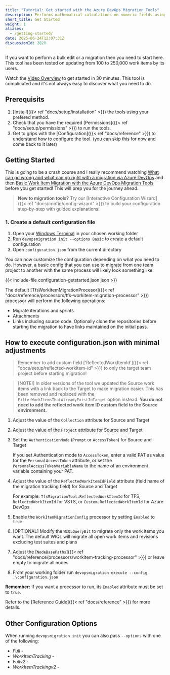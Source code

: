 ```yaml
---
title: "Tutorial: Get started with the Azure DevOps Migration Tools"
description: Performs mathematical calculations on numeric fields using NCalc expressions during migration.
short_title: Get Started
weight: 1
aliases:
  - /getting-started/
date: 2025-06-24T12:07:31Z
discussionId: 2828
---
```


If you want to perform a bulk edit or a migration then you need to start here. This tool has been tested on updating from 100 to 250,000 work items by its users.

Watch the [Video Overview](https://youtu.be/RCJsST0xBCE) to get started in 30 minutes. This tool is complicated and it's not always easy to discover what you need to do.

## Prerequisits

1. [Install]({{< ref "docs/setup/installation" >}}) the tools using your prefered method.
2. Check that you have the required [Permissions]({{< ref "docs/setup/permissions" >}}) to run the tools.
3. Get to grips with the [Configuration]({{< ref "docs/reference" >}}) to understand how to configure the tool. (you can skip this for now and come back to it later)

## Getting Started

This is going to be a crash course and I really recommend watching [What can go wrong and what can go right with a migration via Azure DevOps](https://youtu.be/3jYFD-6_kZk?si=xxvBoljBWjGAOVuv) and then [Basic Work Item Migration with the Azure DevOps Migration Tools](https://youtu.be/Qt1Ywu_KLrc?si=uEXjLS2pwe244ugV) before you get started! This will prep you for the journey ahead.

> **New to migration tools?** Try our [Interactive Configuration Wizard]({{< ref "docs/config/config-wizard" >}}) to build your configuration step-by-step with guided explanations!

### 1. Create a default configuration file

1. Open your [Windows Terminal](https://learn.microsoft.com/en-us/windows/terminal/) in your chosen working folder
2. Run `devopsmigration init --options Basic` to create a default configuration
3. Open `configuration.json` from the current directory

You can now customize the configuration depending on what you need to do. However, a basic config that you can use to migrate from one team project to another with the same process will likely look something like:

{{< include-file configuration-getstarted.json json >}}

The default [TfsWorkItemMigrationProcesor]({{< ref "docs/reference/processors/tfs-workitem-migration-processor" >}}) processor will perform the following operations:

- Migrate iterations and sprints
- Attachments
- Links including source code. Optionally clone the repositories before starting the migration to have links maintained on the initial pass.

## How to execute configuration.json with minimal adjustments

> Remember to add custom field ['ReflectedWorkItemId']({{< ref "docs/setup/reflected-workitem-id" >}}) to only the target team project before starting migration!

> [NOTE!]
> In older versions of the tool we updated the Source work items with a link back to the Target to make migration easier. This has been removed and replaced with the `FilterWorkItemsThatAlreadyExistInTarget` option instead. **You do not need to add the reflected work item ID custom field to the Source environment.**

1. Adjust the value of the `Collection` attribute for Source and Target
2. Adjust the value of the `Project` attribute for Source and Target
3. Set the `AuthenticationMode` (`Prompt` or `AccessToken`) for Source and Target

   If you set Authentication mode to `AccessToken`, enter a valid PAT as value
   for the `PersonalAccessToken` attribute, or set the
   `PersonalAccessTokenVariableName` to the name of an environment variable containing your PAT.

4. Adjust the value of the `ReflectedWorkItemIdField` attribute (field name of the migration tracking field) for Source and Target

   For example: `TfsMigrationTool.ReflectedWorkItemId` for TFS, `ReflectedWorkItemId` for VSTS, or `Custom.ReflectedWorkItemId` for Azure DevOps

5. Enable the `WorkItemMigrationConfig` processor by setting `Enabled` to `true`
6. [OPTIONAL] Modify the `WIQLQueryBit` to migrate only the work items you want. The default WIQL will migrate all open work items and revisions excluding test suites and plans
7. Adjust the [`NodeBasePaths`]({{< ref "docs/reference/processors/workitem-tracking-processor" >}}) or leave empty to migrate all nodes
8. From your working folder run `devopsmigration execute --config .\configuration.json`

**Remember:** If you want a processor to run, its `Enabled` attribute must be set to `true`.

Refer to the [Reference Guide]({{< ref "docs/reference" >}}) for more details.

## Other Configuration Options

When running `devopsmigration init` you can also pass `--options` with one of the following:

- _Full_ -
- _WorkItemTracking_ -
- _Fullv2_ -
- _WorkItemTrackingv2_ -
